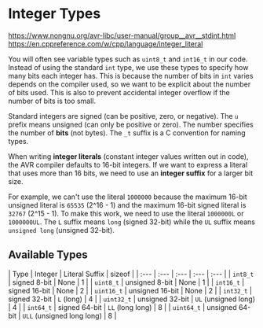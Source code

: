 # Integer Types

https://www.nongnu.org/avr-libc/user-manual/group__avr__stdint.html
https://en.cppreference.com/w/cpp/language/integer_literal

You will often see variable types such as `uint8_t` and `int16_t` in our code. Instead of using the standard `int` type, we use these types to specify how many bits each integer has. This is because the number of bits in `int` varies depends on the compiler used, so we want to be explicit about the number of bits used. This is also to prevent accidental integer overflow if the number of bits is too small.

Standard integers are signed (can be positive, zero, or negative). The `u` prefix means unsigned (can only be positive or zero). The number specifies the number of **bits** (not bytes). The `_t` suffix is a C convention for naming types.

When writing **integer literals** (constant integer values written out in code), the AVR compiler defaults to 16-bit integers. If we want to express a literal that uses more than 16 bits, we need to use an **integer suffix** for a larger bit size.

For example, we can't use the literal `1000000` because the maximum 16-bit unsigned literal is `65535` (2^16 - 1) and the maximum 16-bit signed literal is `32767` (2^15 - 1). To make this work, we need to use the literal `1000000L` or `1000000UL`. The `L` suffix means `long` (signed 32-bit) while the `UL` suffix means `unsigned long` (unsigned 32-bit).


## Available Types

| Type | Integer | Literal Suffix | sizeof |
| :--- | :--- | :--- | :--- | :--- |
| `int8_t` | signed 8-bit | None | 1 |
| `uint8_t` | unsigned 8-bit | None | 1 |
| `int16_t` | signed 16-bit | None | 2 |
| `uint16_t` | unsigned 16-bit | None | 2 |
| `int32_t` | signed 32-bit | `L` (long) | 4 |
| `uint32_t` | unsigned 32-bit | `UL` (unsigned long) | 4 |
| `int64_t` | signed 64-bit | `LL` (long long) | 8 |
| `uint64_t` | unsigned 64-bit | `ULL` (unsigned long long) | 8 |
